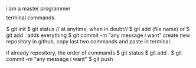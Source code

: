 i am a master programmer
$$$$ terminal commands

$ git init
$ git status // at anytime, when in doubt//
$ git add (file name)
or
$ git add . adds everything
$ git commit -m "any message i want"
 create new repository in github, copy last two commands and paste in terminal.

if already repository, the order of commands
$ git status
$ git add .
$ git commit -m "any message i want"
$ git push

